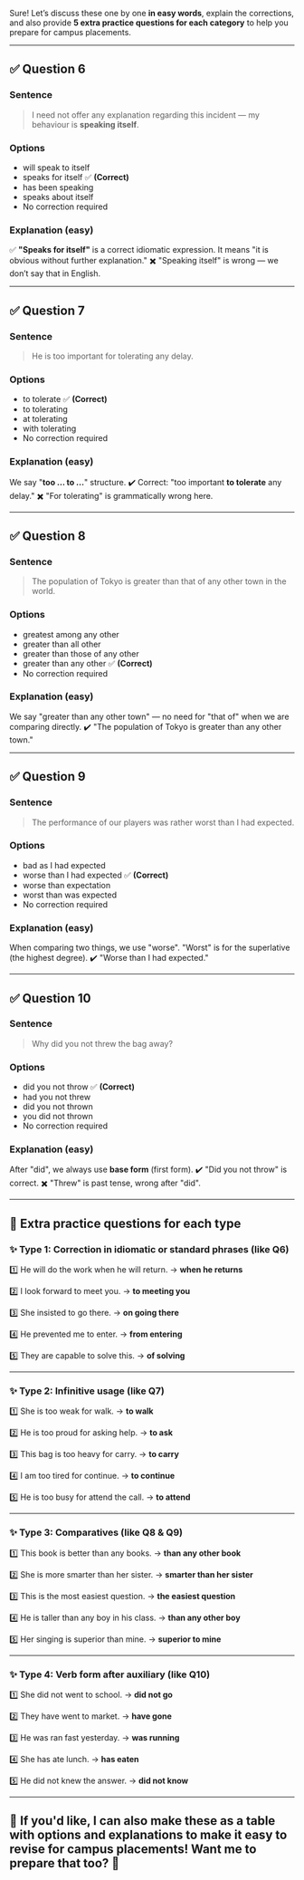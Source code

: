 Sure! Let’s discuss these one by one **in easy words**, explain the corrections, and also provide **5 extra practice questions for each category** to help you prepare for campus placements.

---

## ✅ Question 6

### Sentence

> I need not offer any explanation regarding this incident — my behaviour is **speaking itself**.

### Options

* will speak to itself
* speaks for itself ✅ **(Correct)**
* has been speaking
* speaks about itself
* No correction required

### Explanation (easy)

✅ **"Speaks for itself"** is a correct idiomatic expression. It means "it is obvious without further explanation."
✖️ "Speaking itself" is wrong — we don’t say that in English.

---

## ✅ Question 7

### Sentence

> He is too important for tolerating any delay.

### Options

* to tolerate ✅ **(Correct)**
* to tolerating
* at tolerating
* with tolerating
* No correction required

### Explanation (easy)

We say "**too ... to ...**" structure.
✔️ Correct: "too important **to tolerate** any delay."
✖️ "For tolerating" is grammatically wrong here.

---

## ✅ Question 8

### Sentence

> The population of Tokyo is greater than that of any other town in the world.

### Options

* greatest among any other
* greater than all other
* greater than those of any other
* greater than any other ✅ **(Correct)**
* No correction required

### Explanation (easy)

We say "greater than any other town" — no need for "that of" when we are comparing directly.
✔️ "The population of Tokyo is greater than any other town."

---

## ✅ Question 9

### Sentence

> The performance of our players was rather worst than I had expected.

### Options

* bad as I had expected
* worse than I had expected ✅ **(Correct)**
* worse than expectation
* worst than was expected
* No correction required

### Explanation (easy)

When comparing two things, we use "worse". "Worst" is for the superlative (the highest degree).
✔️ "Worse than I had expected."

---

## ✅ Question 10

### Sentence

> Why did you not threw the bag away?

### Options

* did you not throw ✅ **(Correct)**
* had you not threw
* did you not thrown
* you did not thrown
* No correction required

### Explanation (easy)

After "did", we always use **base form** (first form).
✔️ "Did you not throw" is correct.
✖️ "Threw" is past tense, wrong after "did".

---

## 💪 Extra practice questions for each type

### ✨ Type 1: Correction in idiomatic or standard phrases (like Q6)

1️⃣ He will do the work when he will return.
→ **when he returns**

2️⃣ I look forward to meet you.
→ **to meeting you**

3️⃣ She insisted to go there.
→ **on going there**

4️⃣ He prevented me to enter.
→ **from entering**

5️⃣ They are capable to solve this.
→ **of solving**

---

### ✨ Type 2: Infinitive usage (like Q7)

1️⃣ She is too weak for walk.
→ **to walk**

2️⃣ He is too proud for asking help.
→ **to ask**

3️⃣ This bag is too heavy for carry.
→ **to carry**

4️⃣ I am too tired for continue.
→ **to continue**

5️⃣ He is too busy for attend the call.
→ **to attend**

---

### ✨ Type 3: Comparatives (like Q8 & Q9)

1️⃣ This book is better than any books.
→ **than any other book**

2️⃣ She is more smarter than her sister.
→ **smarter than her sister**

3️⃣ This is the most easiest question.
→ **the easiest question**

4️⃣ He is taller than any boy in his class.
→ **than any other boy**

5️⃣ Her singing is superior than mine.
→ **superior to mine**

---

### ✨ Type 4: Verb form after auxiliary (like Q10)

1️⃣ She did not went to school.
→ **did not go**

2️⃣ They have went to market.
→ **have gone**

3️⃣ He was ran fast yesterday.
→ **was running**

4️⃣ She has ate lunch.
→ **has eaten**

5️⃣ He did not knew the answer.
→ **did not know**

---

## 💬 **If you'd like, I can also make these as a table with options and explanations to make it easy to revise for campus placements! Want me to prepare that too?** 🌟

